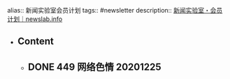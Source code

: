 alias:: 新闻实验室会员计划
tags:: #newsletter
description:: [新闻实验室・会员计划｜newslab.info](http://newslab.info/)

- ## Content
  - DONE 449 网络色情 20201225
    -